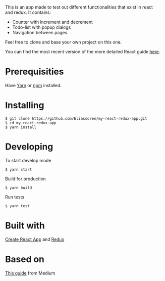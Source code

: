 This is an app made to test out different functionalities that exist in react and redux. It contains:
- Counter with increment and decrement
- Todo-list with popup dialogs
- Navigation between pages

Feel free to clone and base your own project on this one.

You can find the most recent version of the more detailed React guide [here](https://github.com/facebookincubator/create-react-app/blob/master/packages/react-scripts/template/README.md).
# Prerequisities
Have [Yarn](https://yarnpkg.com/lang/en/) or [npm](https://www.npmjs.com/) installed.

# Installing
    $ git clone https://github.com/Eliassoren/my-react-redux-app.git 
    $ cd my-react-redux-app
    $ yarn install
    
# Developing
To start develop mode

    $ yarn start
    
Build for production

    $ yarn build
    
Run tests

    $ yarn test
    
# Built with 
[Create React App](https://github.com/facebookincubator/create-react-app)
and [Redux](https://redux.js.org/)

# Based on
[This guide](https://medium.com/@notrab/getting-started-with-create-react-app-redux-react-router-redux-thunk-d6a19259f71f) from Medium
    
